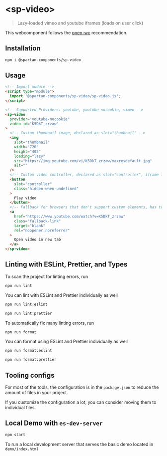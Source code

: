 # \<sp-video>

> Lazy-loaded vimeo and youtube iframes (loads on user click)

This webcomponent follows the [open-wc](https://github.com/open-wc/open-wc) recommendation.

## Installation
```bash
npm i @spartan-components/sp-video
```

## Usage
```html
<!-- Import module -->
<script type="module">
  import '@spartan-components/sp-video/sp-video.js';
</script>

<!-- Supported Providers: youtube, youtube-nocookie, vimeo -->
<sp-video
  provider="youtube-nocookie"
  video-id="K5DkT_zrzaw"
>
  <!-- Custom thumbnail image, declared as slot="thumbnail" -->
  <img
    slot="thumbnail"
    width="720"
    height="405"
    loading="lazy"
    src="https://img.youtube.com/vi/K5DkT_zrzaw/maxresdefault.jpg"
    alt=""
  />
  <!-- Custom video controller, declared as slot="controller", iframe loads on click -->
  <button
    slot="controller"
    class="hidden-when-undefined"
  >
    Play video
  </button>
  <!-- Fallback for browsers that don't support custom elements, has to use class="fallback-link" -->
  <a
    href="https://www.youtube.com/watch?v=K5DkT_zrzaw"
    class="fallback-link"
    target="blank"
    rel="noopener noreferrer"
  >
    Open video in new tab
  </a>
</sp-video>
```



## Linting with ESLint, Prettier, and Types
To scan the project for linting errors, run
```bash
npm run lint
```

You can lint with ESLint and Prettier individually as well
```bash
npm run lint:eslint
```
```bash
npm run lint:prettier
```

To automatically fix many linting errors, run
```bash
npm run format
```

You can format using ESLint and Prettier individually as well
```bash
npm run format:eslint
```
```bash
npm run format:prettier
```


## Tooling configs

For most of the tools, the configuration is in the `package.json` to reduce the amount of files in your project.

If you customize the configuration a lot, you can consider moving them to individual files.

## Local Demo with `es-dev-server`
```bash
npm start
```
To run a local development server that serves the basic demo located in `demo/index.html`
# <sp-video />
